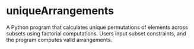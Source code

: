 # uniqueArrangements
A Python program that calculates unique permutations of elements across subsets using factorial computations. Users input subset constraints, and the program computes valid arrangements.  
